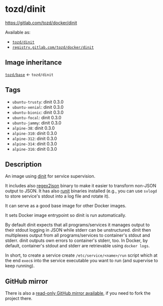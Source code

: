 # tozd/dinit

<https://gitlab.com/tozd/docker/dinit>

Available as:

- [`tozd/dinit`](https://hub.docker.com/r/tozd/dinit)
- [`registry.gitlab.com/tozd/docker/dinit`](https://gitlab.com/tozd/docker/dinit/container_registry)

## Image inheritance

[`tozd/base`](https://gitlab.com/tozd/docker/base) ← `tozd/dinit`

## Tags

- `ubuntu-trusty`: dinit 0.3.0
- `ubuntu-xenial`: dinit 0.3.0
- `ubuntu-bionic`: dinit 0.3.0
- `ubuntu-focal`: dinit 0.3.0
- `ubuntu-jammy`: dinit 0.3.0
- `alpine-38`: dinit 0.3.0
- `alpine-310`: dinit 0.3.0
- `alpine-312`: dinit 0.3.0
- `alpine-314`: dinit 0.3.0
- `alpine-316`: dinit 0.3.0

## Description

An image using [dinit](https://gitlab.com/tozd/dinit) for service supervision.

It includes also [regex2json](https://gitlab.com/tozd/regex2json) binary to make it
easier to transform non-JSON output to JSON. It has also [runit](http://smarden.org/runit/)
binaries installed (e.g., you can use `svlogd` to store service's stdout into a log file
and rotate it).

It can serve as a good base image for other Docker images.

It sets Docker image entrypoint so dinit is run automatically.

By default dinit expects that all programs/services it manages output to their stdout
logging in JSON while stderr can be unstructured. dinit then multiplexes output from
all programs/services to container's stdout and stderr. dinit outputs own
errors to container's stderr, too. In Docker, by default, container's stdout and
stderr are retrievable using `docker logs`.

In short, to create a service create `/etc/service/<name>/run` script which at the end
`exec`s into the service executable you want to run (and supervise to keep running).

## GitHub mirror

There is also a [read-only GitHub mirror available](https://github.com/tozd/docker-dinit),
if you need to fork the project there.
